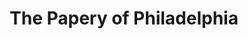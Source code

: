 ---
title: "The Papery of Philadelphia"
url: /philadelphia/the-papery-of-philadelphia/
shop: office supplies
---